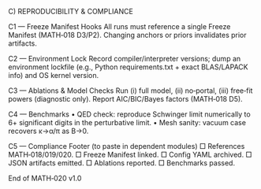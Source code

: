 C) REPRODUCIBILITY & COMPLIANCE

C1 — Freeze Manifest Hooks
All runs must reference a single Freeze Manifest (MATH‑018 D3/P2). Changing anchors or priors invalidates prior artifacts.

C2 — Environment Lock
Record compiler/interpreter versions; dump an environment lockfile (e.g., Python requirements.txt + exact BLAS/LAPACK info) and OS kernel version.

C3 — Ablations & Model Checks
Run (i) full model, (ii) no‑portal, (iii) free‑fit powers (diagnostic only). Report AIC/BIC/Bayes factors (MATH‑018 D5).

C4 — Benchmarks
• QED check: reproduce Schwinger limit numerically to 6+ significant digits in the perturbative limit.
• Mesh sanity: vacuum case recovers κ→α/π as B→0.

C5 — Compliance Footer (to paste in dependent modules)
□ References MATH‑018/019/020. □ Freeze Manifest linked. □ Config YAML archived. □ JSON artifacts emitted. □ Ablations reported. □ Benchmarks passed.

End of MATH‑020 v1.0
